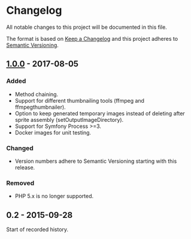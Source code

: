 # Changelog

All notable changes to this project will be documented in this file.

The format is based on [Keep a Changelog](http://keepachangelog.com/en/1.0.0/)
and this project adheres to [Semantic Versioning](http://semver.org/spec/v2.0.0.html).

## [1.0.0] - 2017-08-05

### Added

- Method chaining.
- Support for different thumbnailing tools (ffmpeg and ffmpegthumbnailer).
- Option to keep generated temporary images instead of deleting after sprite assembly (setOutputImageDirectory). 
- Support for Symfony Process >=3.
- Docker images for unit testing.

### Changed

- Version numbers adhere to Semantic Versioning starting with this release.

### Removed
- PHP 5.x is no longer supported. 

## 0.2 - 2015-09-28
Start of recorded history.

[Unreleased]: https://github.com/emgag/video-thumbnail-sprite/compare/v1.0.0...HEAD
[1.0.0]: https://github.com/emgag/video-thumbnail-sprite/compare/v0.2...v1.0.0
